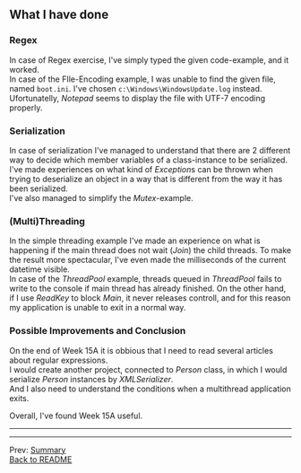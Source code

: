 ## What I have done

### Regex

In case of Regex exercise, I've simply typed the given code-example, and it worked.  
In case of the FIle-Encoding example, I was unable to find the given file, named `boot.ini`.
I've chosen `c:\Windows\WindowsUpdate.log` instead.
Ufortunatelly, *Notepad* seems to display the file with UTF-7 encoding properly.

### Serialization

In case of serialization I've managed to understand
that there are 2 different  way to decide
which member variables of a class-instance to be serialized.
I've made experiences on what kind of *Exception*s can be thrown
when trying to deserialize an object in a way
that is different from the way it has been serialized.  
I've also managed to simplify the *Mutex*-example.

### (Multi)Threading

In the simple threading example I've made an experience on
what is happening if the main thread does not wait (*Join*) the child threads.
To make the result more spectacular,
I've even made the milliseconds of the current datetime visible.  
In case of the *ThreadPool* example, threads queued in *ThreadPool* fails to write to the console
if main thread has already finished.
On the other hand, if I use *ReadKey* to block *Main*, it never releases controll,
and for this reason my application is unable to exit in a normal way.

### Possible Improvements and Conclusion

On the end of Week 15A it is obbious that I need to read several articles about regular expressions.  
I would create another project, connected to *Person* class,
in which I would serialize *Person* instances by *XMLSerializer*.  
And I also need to understand the conditions when a multithread application exits.

Overall, I've found Week 15A useful.

----

----

Prev: [Summary](descSummary.md)  
[Back to README](README.md)
